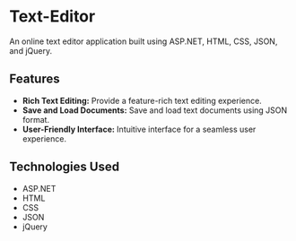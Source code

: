 # Text-Editor

An online text editor application built using ASP.NET, HTML, CSS, JSON, and jQuery.

## Features

- **Rich Text Editing:** Provide a feature-rich text editing experience.
- **Save and Load Documents:** Save and load text documents using JSON format.
- **User-Friendly Interface:** Intuitive interface for a seamless user experience.

## Technologies Used

- ASP.NET
- HTML
- CSS
- JSON
- jQuery

